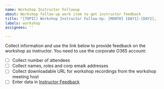 ```yaml
---
name: Workshop Instructor Followup
about: Workshop follow-up work item to get instructor feedback
title: "[TOPIC] Workshop Instructor Follow-Up: [MONTH] [DAY1]-[DAY2], [YEAR]"
labels: workshop
assignees: ''

---
```


Collect information and use the link below to provide feedback on the workshop as instructor. You need to use the corporate O365 account:

- [ ] Collect number of attendees
- [ ] Collect names, roles and corp emaik addresses
- [ ] Collect downloadable URL for workshop recordings from the workshop meeting host
- [ ] Enter data in [Instructor Feedback](https://im-customers.github.io/trainee.feedback.github.io/](https://teams.microsoft.com/l/entity/81fef3a6-72aa-4648-a763-de824aeafb7d/_djb2_msteams_prefix_166685119?context=%7B%22subEntityId%22%3Anull%2C%22channelId%22%3A%2219%3A41183f4167bb4fc588b0bb8bf66df846%40thread.tacv2%22%7D&groupId=64195955-77d2-450b-913b-4095530f74da&tenantId=4e31fdef-8b04-47cb-a9f6-8c0b2ad482e1&allowXTenantAccess=false)https://teams.microsoft.com/l/entity/81fef3a6-72aa-4648-a763-de824aeafb7d/_djb2_msteams_prefix_166685119?context=%7B%22subEntityId%22%3Anull%2C%22channelId%22%3A%2219%3A41183f4167bb4fc588b0bb8bf66df846%40thread.tacv2%22%7D&groupId=64195955-77d2-450b-913b-4095530f74da&tenantId=4e31fdef-8b04-47cb-a9f6-8c0b2ad482e1&allowXTenantAccess=false) 
